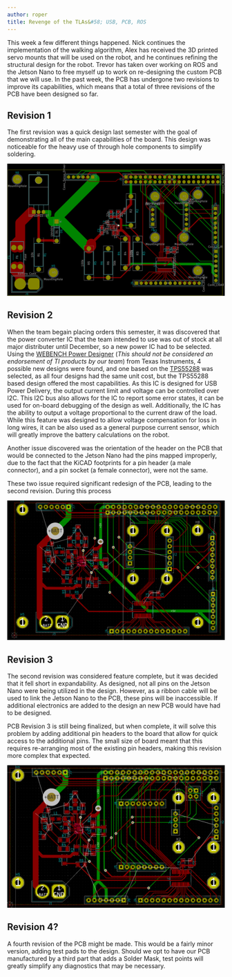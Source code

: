 ```yaml
---
author: roper
title: Revenge of the TLAs&#58; USB, PCB, ROS
---
```


This week a few different things happened. Nick continues the implementation of the walking algorithm, Alex has
received the 3D printed servo mounts that will be used on the robot, and he continues refining the structural design
for the robot. Trevor has taken over working on ROS and the Jetson Nano to free myself up to work on re-designing the
custom PCB that we will use. In the past week, the PCB has undergone two revisions to improve its capabilities, which
means that a total of three revisions of the PCB have been designed so far.

## Revision 1

The first revision was a quick design last semester with the goal of demonstrating all of the main capabilities of the
board. This design was noticeable for the heavy use of through hole components to simplify soldering.

![First Revision of the PCB](PCB_REV_1.png)

## Revision 2

When the team begain placing orders this semester, it was discovered that the power converter IC that the team intended
to use was out of stock at all major distributer until December, so a new power IC had to be selected. Using the
[WEBENCH Power Designer](https://www.ti.com/design-resources/design-tools-simulation/webench-power-designer.html)
(_This should not be considered an endorsement of TI products by our team_) from
Texas Instruments, 4 possible new designs were found, and one based on the
[TPS55288](https://www.ti.com/product/TPS55288) was selected, as all four designs had the same unit cost, but the
TPS55288 based design offered the most capabilities.
As this IC is designed for USB Power Delivery, the output current limit and voltage can be controlled over I2C.
This I2C bus also allows for the IC to report some error states, it can be used for on-board debugging of the design
as well. Additionally, the IC has the ability to output a voltage proportional to the current draw of the load. While
this feature was designed to allow voltage compensation for loss in long wires, it can be also used as a general purpose
current sensor, which will greatly improve the battery calculations on the robot.

Another issue discovered was the orientation of the header on the PCB that would be connected to the Jetson Nano had the
pins mapped improperly, due to the fact that the KiCAD footprints for a pin header (a male connector), and a pin socket
(a female connector), were not the same.

These two issue required significant redesign of the PCB, leading to the second revision. During this process

![PCB Revision 2](PCB_REV_2.png)

## Revision 3

The second revision was considered feature complete, but it was decided that it fell short in expandability.
As designed, not all pins on the Jetson Nano were being utilized in the design. However, as a ribbon cable will be used
to link the Jetson Nano to the PCB, these pins will be inaccessible. If additional electronics are added to the design
an new PCB would have had to be designed.

PCB Revision 3 is still being finalized, but when complete, it will solve this problem by adding additional pin headers
to the board that allow for quick access to the additional pins. The small size of board meant that this requires
re-arranging most of the existing pin headers, making this revision more complex that expected.

![PCB Revision 3 (in progress)](PCB_REV_3.png)

## Revision 4?

A fourth revision of the PCB might be made. This would be a fairly minor version, adding test pads to the design.
Should we opt to have our PCB manufactured by a third part that adds a Solder Mask, test points will greatly simplify
any diagnostics that may be necessary.